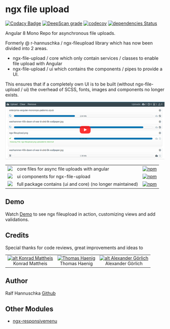 # ngx file upload

[![Codacy Badge](https://api.codacy.com/project/badge/Grade/dc2f1a553c31471a95184d397bf72eb3)](https://www.codacy.com/app/r-hannuschka/ngx-fileupload?utm_source=github.com&amp;utm_medium=referral&amp;utm_content=r-hannuschka/ngx-fileupload&amp;utm_campaign=Badge_Grade)
[![DeepScan grade](https://deepscan.io/api/teams/6017/projects/7879/branches/86957/badge/grade.svg)](https://deepscan.io/dashboard#view=project&tid=6017&pid=7879&bid=86957)
[![codecov](https://codecov.io/gh/r-hannuschka/ngx-fileupload/branch/master/graph/badge.svg)](https://codecov.io/gh/r-hannuschka/ngx-fileupload)
[![dependencies Status](https://david-dm.org/r-hannuschka/ngx-fileupload/status.svg?path=src)](https://david-dm.org/r-hannuschka/ngx-fileupload?path=src)

Angular 8 Mono Repo for asynchronous file uploads.

Formerly @ r-hannuschka / ngx-fileupload library which has now been divided into 2 areas.

- ngx-file-upload / core which only contain services / classes to enable file upload with Angular
- ngx-file-upload / ui which contains the components / pipes to provide a UI.

This ensures that if a completely own UI is to be built (without ngx-file-upload / ui) the overhead of SCSS, fonts, images and components no longer exists.


[![ngx file upload demo on youtube](./docs/ngx-fileupload.png)](http://www.youtube.com/watch?v=KpHKw0AEOqg)

| | |   |
|---|---|---|
| [![](https://github.com/r-hannuschka/ngx-fileupload/workflows/ngx-file-upload/core/badge.svg?branch=master)](https://github.com/r-hannuschka/ngx-fileupload/tree/master/src/projects/core) | core files for async file uploads with angular | [![npm](https://img.shields.io/npm/v/@ngx-file-upload/core.svg?maxAge=2592000?style=plastic)](https://www.npmjs.com/package/@ngx-file-upload/core) |
| [![](https://github.com/r-hannuschka/ngx-fileupload/workflows/ngx-file-upload/ui/badge.svg?branch=master)](https://github.com/r-hannuschka/ngx-fileupload/tree/master/src/projects/ui) | ui components for ngx-file-upload | [![npm](https://img.shields.io/npm/v/@ngx-file-upload/ui.svg?maxAge=2592000?style=plastic)](https://www.npmjs.com/package/@ngx-file-upload/ui) |
| [![](https://github.com/r-hannuschka/ngx-fileupload/workflows/ngx-fileupload/badge.svg?tag=3.4.3)](https://github.com/r-hannuschka/ngx-fileupload/tree/3.4.3) | full package contains (ui and core) (no longer maintained) | [![npm](https://img.shields.io/npm/v/@r-hannuschka/ngx-fileupload.svg?maxAge=2592000?style=plastic)](https://www.npmjs.com/package/@r-hannuschka/ngx-fileupload) |

## Demo

Watch [Demo](https://r-hannuschka.github.io/ngx-fileupload/#/) to see ngx fileupload in action, customizing views and add validations.

## Credits

<!--
All icon fonts was created with [IconMoon App](https://icomoon.io/app/#/select)
-->

Special thanks for code reviews, great improvements and ideas to

||||  
|:-:|:-:|:-:|
|[![alt Konrad Mattheis](https://avatars2.githubusercontent.com/u/1100969?s=60&v=4)](https://github.com/konne)<br />Konrad Mattheis| [<img src="https://avatars3.githubusercontent.com/u/17725886?s=60&v=4" width=60 alt="Thomas Haenig" />](https://github.com/thomashaenig)<br />Thomas Haenig| [![alt Alexander Görlich](https://avatars0.githubusercontent.com/u/13659581?s=60&v=4)](https://github.com/AlexanderGoerlich)  <br />Alexander Görlich|

## Author

Ralf Hannuschka [Github](https://github.com/r-hannuschka)

## Other Modules

- [ngx-responsivemenu](https://github.com/r-hannuschka/ngx-responsivemenu)
